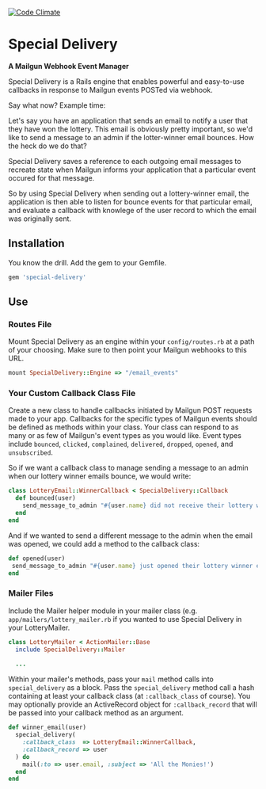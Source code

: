 [![Code Climate](https://codeclimate.com/github/vigetlabs/special-delivery.png)](https://codeclimate.com/github/vigetlabs/special-delivery)
# Special Delivery

__A Mailgun Webhook Event Manager__

Special Delivery is a Rails engine that enables powerful and easy-to-use callbacks in response to Mailgun events POSTed via webhook.

Say what now? Example time:

Let's say you have an application that sends an email to notify a user that they have won the lottery. This email is obviously pretty important, so we'd like to send a message to an admin if the lotter-winner email bounces. How the heck do we do that?

Special Delivery saves a reference to each outgoing email messages to recreate state when Mailgun informs your application that a particular event occured for that message.

So by using Special Delivery when sending out a lottery-winner email, the application is then able to listen for bounce events for that particular email, and evaluate a callback with knowlege of the user record to which the email was originally sent.

## Installation
You know the drill. Add the gem to your Gemfile.

```ruby
gem 'special-delivery'
```

## Use
### Routes File
Mount Special Delivery as an engine within your `config/routes.rb` at a path of your choosing. Make sure to then point your Mailgun webhooks to this URL.

```ruby
mount SpecialDelivery::Engine => "/email_events"
```

### Your Custom Callback Class File
Create a new class to handle callbacks initiated by Mailgun POST requests made to your app.  Callbacks for the specific types of Mailgun events should be defined as methods within your class. Your class can respond to as many or as few of Mailgun's event types as you would like. Event types include `bounced`, `clicked`, `complained`, `delivered`, `dropped`, `opened`, and `unsubscribed`.

So if we want a callback class to manage sending a message to an admin when our lottery winner emails bounce, we would write:

```ruby
class LotteryEmail::WinnerCallback < SpecialDelivery::Callback
  def bounced(user)
  	send_message_to_admin "#{user.name} did not receive their lottery winner email."
  end
end
```

And if we wanted to send a different message to the admin when the email was opened, we could add a method to the callback class:

```ruby
def opened(user)
 send_message_to_admin "#{user.name} just opened their lottery winner email."
end
```

### Mailer Files
Include the Mailer helper module in your mailer class (e.g. `app/mailers/lottery_mailer.rb` if you wanted to use Special Delivery in your LotteryMailer.

```ruby
class LotteryMailer < ActionMailer::Base
  include SpecialDelivery::Mailer
  
  ...
```

Within your mailer's methods, pass your `mail` method calls into `special_delivery` as a block. Pass the `special_delivery` method call a hash containing at least your callback class (at `:callback_class` of course). You may optionally provide an ActiveRecord object for `:callback_record` that will be passed into your callback method as an argument.

```ruby
def winner_email(user)
  special_delivery(
    :callback_class  => LotteryEmail::WinnerCallback,
    :callback_record => user
  ) do
  	mail(:to => user.email, :subject => 'All the Monies!')
  end
end
```